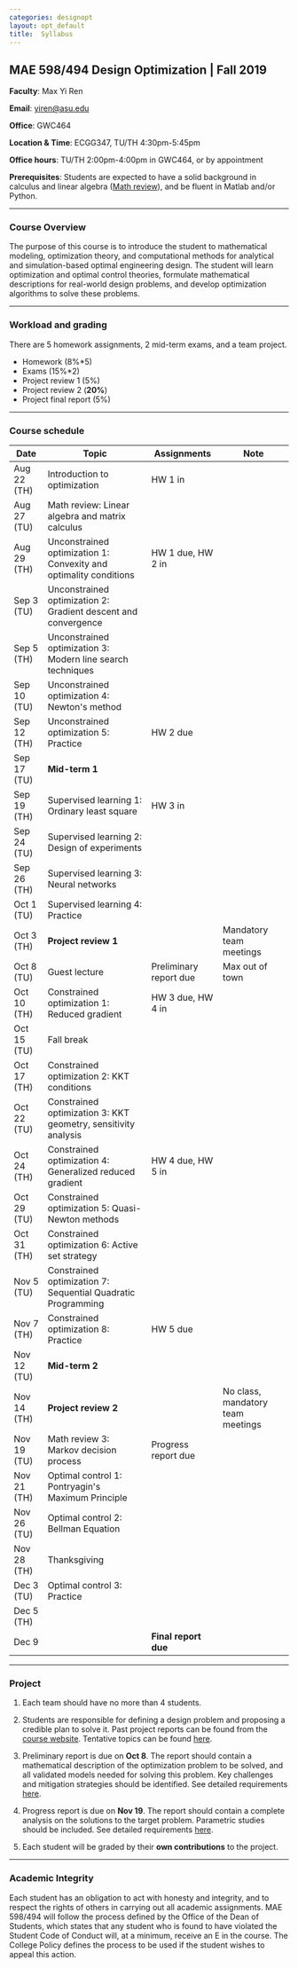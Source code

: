```yaml
---
categories: designopt
layout: opt_default
title:  Syllabus
---
```


## MAE 598/494 Design Optimization | Fall 2019

**Faculty**: Max Yi Ren 

**Email**: yiren@asu.edu 

**Office**: GWC464

**Location & Time**: ECGG347, TU/TH 4:30pm-5:45pm

**Office hours**: TU/TH 2:00pm-4:00pm in GWC464, or by appointment

**Prerequisites**:  Students are expected to have a solid background in
calculus and linear algebra ([Math review](http://designinformaticslab.github.io/designopt_tutorial/2017/08/15/mathreview.html)),
and be fluent in Matlab and/or Python.

***

### Course Overview

The purpose of this course is to introduce the student to mathematical modeling, 
optimization theory, and computational methods for analytical and simulation-based 
optimal engineering design. The student will learn
optimization and optimal control theories, formulate mathematical
descriptions for real-world design problems, and develop optimization
algorithms to solve these problems.

***

### Workload and grading

There are 5 homework assignments, 
2 mid-term exams, and a team project.

* Homework (8%*5)
* Exams (15%*2)
* Project review 1 (5%)
* Project review 2 (**20%**)
* Project final report (5%)

***

### Course schedule

| Date      	            | Topic                                                            	    | Assignments 	            | Note 	                            |
| ------------------------- | --------------------------------------------------------------------- | ------------------------- | --------------------------------- |
| Aug 22 (TH)	            | Introduction to optimization                                          | HW 1 in	                |                           	    |
| Aug 27 (TU)	            | Math review: Linear algebra and matrix calculus                       |                           |                                   |
| Aug 29 (TH)	            | Unconstrained optimization 1: Convexity and optimality conditions     | HW 1 due, HW 2 in         |                                   |
| Sep 3 (TU)	            | Unconstrained optimization 2: Gradient descent and convergence        |                           |     	                            |
| Sep 5 (TH)	            | Unconstrained optimization 3: Modern line search techniques           |            	            |      	                            |
| Sep 10 (TU)	            | Unconstrained optimization 4: Newton's method                         |            	            |      	                            |
| Sep 12 (TH)               | Unconstrained optimization 5: Practice                                | HW 2 due                  |                                   |
| Sep 17 (TU)	            | **Mid-term 1**                                                        |            	            |      	                            |
| Sep 19 (TH)	            | Supervised learning 1: Ordinary least square                          | HW 3 in      	            |                                   |
| Sep 24  (TU)	            | Supervised learning 2: Design of experiments                          |                           |      	        |
| Sep 26 (TH)	            | Supervised learning 3: Neural networks                                |            	            |      	            |
| Oct 1 (TU)	            | Supervised learning 4: Practice                                       |            	            |      	                            |
| Oct 3 (TH)	            | **Project review 1**                           	                    |                           | Mandatory team meetings                          	    |
| Oct 8 (TU)	            | Guest lecture                                                         | Preliminary report due    | Max out of town                                     	    |
| Oct 10 (TH)	            | Constrained optimization 1: Reduced gradient                          | HW 3 due, HW 4 in         |                           	    |
| Oct 15 (TU)	            | Fall break                                                            |            	            |                           	    |
| Oct 17 (TH)	            | Constrained optimization 2: KKT conditions                            | 	                        |                           	    |
| Oct 22 (TU)	            | Constrained optimization 3: KKT geometry, sensitivity analysis        |            	            |                                   |
| Oct 24 (TH)	            | Constrained optimization 4: Generalized reduced gradient              | HW 4 due, HW 5 in         |                           	    |
| Oct 29 (TU)	            | Constrained optimization 5: Quasi-Newton methods                      |            	            |                            	    |
| Oct 31 (TH)	            | Constrained optimization 6: Active set strategy                       |            	            |     	                            |
| Nov 5 (TU)	            | Constrained optimization 7: Sequential Quadratic Programming          |              	            |                           	    |
| Nov 7 (TH)                | Constrained optimization 8: Practice                                  | HW 5 due                  |                                   |
| Nov 12 (TU)	            | **Mid-term 2**                                                        |              	            |                           	    |
| Nov 14 (TH)	            | **Project review 2**                                                  |            	            | No class, mandatory team meetings                          	    |
| Nov 19 (TU)	            | Math review 3: Markov decision process                                | Progress report due       |            	                    |
| Nov 21 (TH)	            | Optimal control 1: Pontryagin's Maximum Principle           	        |                           |                                   |
| Nov 26 (TU)	            | Optimal control 2: Bellman Equation                                   |            	            |                            	    |
| Nov 28 (TH)	            | Thanksgiving                                      	                |            	            |                            	    |
| Dec 3 (TU)	            | Optimal control 3: Practice                                           |            	            |                            	    |
| Dec 5 (TH)	            |                       	                                            |            	            |                            	    |
| Dec 9                     |                                                                       | **Final report due**      |                            |

***

### Project

1. Each team should have no more than 4 students.

2. Students are responsible for defining a design problem and
proposing a credible plan to solve it.
Past project reports can be found from the
[course website](http://designinformaticslab.github.io/_pages/teaching/opt_index.html).
Tentative topics can be found [here](http://designinformaticslab.github.io/designopt_tutorial/2017/10/14/designopt-project.html).

3. Preliminary report is due on **Oct 8**. The report should contain a mathematical description
of the optimization problem to be solved, and all validated models needed for solving this problem.
Key challenges and mitigation strategies should be identified.
See detailed requirements [here](http://designinformaticslab.github.io/designopt_tutorial/2018/08/14/designopt-preliminaryguideline.html).

4. Progress report is due on **Nov 19**. The report should contain a complete analysis
on the solutions to the target problem. Parametric studies should be included.
See detailed requirements [here]().

5. Each student will be graded by their **own contributions** to the project.

***

### Academic Integrity

Each student has an obligation to act with honesty and integrity, and to respect the rights of others in carrying out all academic assignments.
MAE 598/494 will follow the process defined by the Office of
the Dean of Students, which states that any student who is found to
have violated the Student Code of Conduct will, at a minimum,
receive an E in the course. The College Policy defines the process to
be used if the student wishes to appeal this action.